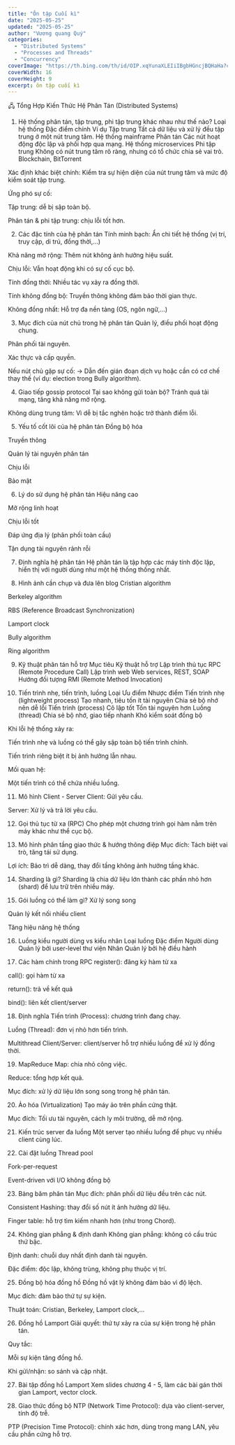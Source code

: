 ```yaml
---
title: "Ôn tập Cuối kì"
date: "2025-05-25"
updated: "2025-05-25"
author: "Vương quang Quý"
categories:
  - "Distributed Systems"
  - "Processes and Threads"
  - "Concurrency"
coverImage: "https://th.bing.com/th/id/OIP.xqYunaXLEIiIBgbHGncjBQHaHa?cb=iwc2&rs=1&pid=ImgDetMain"
coverWidth: 16
coverHeight: 9
excerpt: ôn tập cuối kì
---
```

🖧 Tổng Hợp Kiến Thức Hệ Phân Tán (Distributed Systems)
1. Hệ thống phân tán, tập trung, phi tập trung khác nhau như thế nào?
Loại hệ thống	Đặc điểm chính	Ví dụ
Tập trung	Tất cả dữ liệu và xử lý đều tập trung ở một nút trung tâm.	Hệ thống mainframe
Phân tán	Các nút hoạt động độc lập và phối hợp qua mạng.	Hệ thống microservices
Phi tập trung	Không có nút trung tâm rõ ràng, nhưng có tổ chức chia sẻ vai trò.	Blockchain, BitTorrent

Xác định khác biệt chính:
Kiểm tra sự hiện diện của nút trung tâm và mức độ kiểm soát tập trung.

Ứng phó sự cố:

Tập trung: dễ bị sập toàn bộ.

Phân tán & phi tập trung: chịu lỗi tốt hơn.

2. Các đặc tính của hệ phân tán
Tính minh bạch: Ẩn chi tiết hệ thống (vị trí, truy cập, di trú, đồng thời,...)

Khả năng mở rộng: Thêm nút không ảnh hưởng hiệu suất.

Chịu lỗi: Vẫn hoạt động khi có sự cố cục bộ.

Tính đồng thời: Nhiều tác vụ xảy ra đồng thời.

Tính không đồng bộ: Truyền thông không đảm bảo thời gian thực.

Không đồng nhất: Hỗ trợ đa nền tảng (OS, ngôn ngữ,...)

3. Mục đích của nút chủ trong hệ phân tán
Quản lý, điều phối hoạt động chung.

Phân phối tài nguyên.

Xác thực và cấp quyền.

Nếu nút chủ gặp sự cố:
-> Dẫn đến gián đoạn dịch vụ hoặc cần có cơ chế thay thế (ví dụ: election trong Bully algorithm).

4. Giao tiếp gossip protocol
Tại sao không gửi toàn bộ? Tránh quá tải mạng, tăng khả năng mở rộng.

Không dùng trung tâm: Vì dễ bị tắc nghẽn hoặc trở thành điểm lỗi.

5. Yếu tố cốt lõi của hệ phân tán
Đồng bộ hóa

Truyền thông

Quản lý tài nguyên phân tán

Chịu lỗi

Bảo mật

6. Lý do sử dụng hệ phân tán
Hiệu năng cao

Mở rộng linh hoạt

Chịu lỗi tốt

Đáp ứng địa lý (phân phối toàn cầu)

Tận dụng tài nguyên rảnh rỗi

7. Định nghĩa hệ phân tán
Hệ phân tán là tập hợp các máy tính độc lập, hiển thị với người dùng như một hệ thống thống nhất.

8. Hình ảnh cần chụp và đưa lên blog
Cristian algorithm

Berkeley algorithm

RBS (Reference Broadcast Synchronization)

Lamport clock

Bully algorithm

Ring algorithm

9. Kỹ thuật phân tán hỗ trợ
Mục tiêu	Kỹ thuật hỗ trợ
Lập trình thủ tục	RPC (Remote Procedure Call)
Lập trình web	Web services, REST, SOAP
Hướng đối tượng	RMI (Remote Method Invocation)

10. Tiến trình nhẹ, tiến trình, luồng
Loại	Ưu điểm	Nhược điểm
Tiến trình nhẹ (lightweight process)	Tạo nhanh, tiêu tốn ít tài nguyên	Chia sẻ bộ nhớ nên dễ lỗi
Tiến trình (process)	Cô lập tốt	Tốn tài nguyên hơn
Luồng (thread)	Chia sẻ bộ nhớ, giao tiếp nhanh	Khó kiểm soát đồng bộ

Khi lỗi hệ thống xảy ra:

Tiến trình nhẹ và luồng có thể gây sập toàn bộ tiến trình chính.

Tiến trình riêng biệt ít bị ảnh hưởng lẫn nhau.

Mối quan hệ:

Một tiến trình có thể chứa nhiều luồng.

11. Mô hình Client - Server
Client: Gửi yêu cầu.

Server: Xử lý và trả lời yêu cầu.

12. Gọi thủ tục từ xa (RPC)
Cho phép một chương trình gọi hàm nằm trên máy khác như thể cục bộ.

13. Mô hình phân tầng giao thức & hướng thông điệp
Mục đích: Tách biệt vai trò, tăng tái sử dụng.

Lợi ích: Bảo trì dễ dàng, thay đổi tầng không ảnh hưởng tầng khác.

14. Sharding là gì?
Sharding là chia dữ liệu lớn thành các phần nhỏ hơn (shard) để lưu trữ trên nhiều máy.

15. Gói luồng có thể làm gì?
Xử lý song song

Quản lý kết nối nhiều client

Tăng hiệu năng hệ thống

16. Luồng kiểu người dùng vs kiểu nhân
Loại luồng	Đặc điểm
Người dùng	Quản lý bởi user-level thư viện
Nhân	Quản lý bởi hệ điều hành

17. Các hàm chính trong RPC
register(): đăng ký hàm từ xa

call(): gọi hàm từ xa

return(): trả về kết quả

bind(): liên kết client/server

18. Định nghĩa
Tiến trình (Process): chương trình đang chạy.

Luồng (Thread): đơn vị nhỏ hơn tiến trình.

Multithread Client/Server: client/server hỗ trợ nhiều luồng để xử lý đồng thời.

19. MapReduce
Map: chia nhỏ công việc.

Reduce: tổng hợp kết quả.

Mục đích: xử lý dữ liệu lớn song song trong hệ phân tán.

20. Ảo hóa (Virtualization)
Tạo máy ảo trên phần cứng thật.

Mục đích: Tối ưu tài nguyên, cách ly môi trường, dễ mở rộng.

21. Kiến trúc server đa luồng
Một server tạo nhiều luồng để phục vụ nhiều client cùng lúc.

22. Cài đặt luồng
Thread pool

Fork-per-request

Event-driven với I/O không đồng bộ

23. Bảng băm phân tán
Mục đích: phân phối dữ liệu đều trên các nút.

Consistent Hashing: thay đổi số nút ít ảnh hưởng dữ liệu.

Finger table: hỗ trợ tìm kiếm nhanh hơn (như trong Chord).

24. Không gian phẳng & định danh
Không gian phẳng: không có cấu trúc thứ bậc.

Định danh: chuỗi duy nhất định danh tài nguyên.

Đặc điểm: độc lập, không trùng, không phụ thuộc vị trí.

25. Đồng bộ hóa đồng hồ
Đồng hồ vật lý không đảm bảo vì độ lệch.

Mục đích: đảm bảo thứ tự sự kiện.

Thuật toán: Cristian, Berkeley, Lamport clock,...

26. Đồng hồ Lamport
Giải quyết: thứ tự xảy ra của sự kiện trong hệ phân tán.

Quy tắc:

Mỗi sự kiện tăng đồng hồ.

Khi gửi/nhận: so sánh và cập nhật.

27. Bài tập đồng hồ Lamport
Xem slides chương 4 - 5, làm các bài gán thời gian Lamport, vector clock.

28. Giao thức đồng bộ
NTP (Network Time Protocol): dựa vào client-server, tính độ trễ.

PTP (Precision Time Protocol): chính xác hơn, dùng trong mạng LAN, yêu cầu phần cứng hỗ trợ.